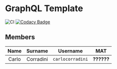 # GraphQL Template

![CI](https://github.com/carlocorradini/graphql-template/workflows/CI/badge.svg)
[![Codacy Badge](https://api.codacy.com/project/badge/Grade/7a85c8af17a24cbbbf8e96df84cc3d5e)](https://app.codacy.com/gh/carlocorradini/graphql-template?utm_source=github.com&utm_medium=referral&utm_content=carlocorradini/graphql-template&utm_campaign=Badge_Grade)

## Members

| Name  |  Surname  |     Username     |    MAT     |
| :---: | :-------: | :--------------: | :--------: |
| Carlo | Corradini | `carlocorradini` | **??????** |
